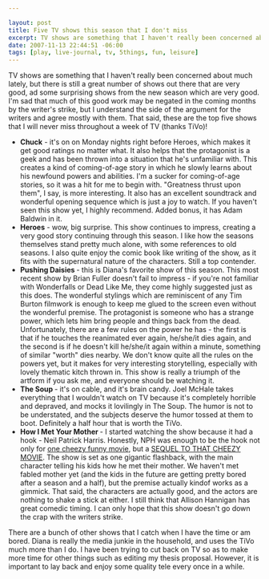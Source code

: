 ```yaml
--- 

layout: post
title: Five TV shows this season that I don't miss
excerpt: TV shows are something that I haven't really been concerned about much lately, but there is still a great number of shows out there that are very good, ad some surprising shows from the new season which are very good.  I'm sad that much of this good work may be negated in the coming months by the writer's strike, but I understand the side of the argument for the writers and agree mostly with them.
date: 2007-11-13 22:44:51 -06:00
tags: [play, live-journal, tv, 5things, fun, leisure]
---
```

TV shows are something that I haven't really been concerned about much lately, but there is still a great number of shows out there that are very good, ad some surprising shows from the new season which are very good.  I'm sad that much of this good work may be negated in the coming months by the writer's strike, but I understand the side of the argument for the writers and agree mostly with them.  That said, these are the top five shows that I will never miss throughout a week of TV (thanks TiVo)!
<ul>
	<li> <strong>Chuck</strong> - it's on on Monday nights right before Heroes, which makes it get good ratings no matter what.   It also helps that the protagonist is a geek and has been thrown into a situation that he's unfamiliar with.  This creates a kind of coming-of-age story in which he slowly learns about his newfound powers and abilities.  I'm a sucker for coming-of-age stories, so it was a hit for me to begin with.  "Greatness thrust upon them", I say, is more interesting.  It also has an excellent soundtrack and wonderful opening sequence which is just a joy to watch.  If you haven't seen this show yet, I highly recommend.  Added bonus, it has Adam Baldwin in it.</li>
	<li> <strong>Heroes</strong> - wow, big surprise.  This show continues to impress, creating a very good story continuing through this season.  I like how the seasons themselves stand pretty much alone, with some references to old seasons.  I also quite enjoy the comic book like writing of the show, as it fits with the supernatural nature of the characters.  Still a top contender.</li>
	<li> <strong> Pushing Daisies </strong> - this is Diana's favorite show of this season.  This most recent show by Brian Fuller doesn't fail to impress - if you're not familiar with Wonderfalls or Dead Like Me, they come highly suggested just as this does.  The wonderful stylings which are reminiscent of any Tim Burton filmwork is enough to keep me glued to the screen even without the wonderful premise.  The protagonist is someone who has a strange power, which lets him bring people and things back from the dead.  Unfortunately, there are a few rules on the power he has - the first is that if he touches the reanimated ever again, he/she/it dies again, and the second is if he doesn't kill he/she/it again within a minute, something of similar "worth" dies nearby.  We don't know quite all the rules on the powers yet, but it makes for very interesting storytelling, especially with lovely thematic kitch thrown in.  This show is really a triumph of the artform if you ask me, and everyone should be watching it.</li>
	<li> <strong> The Soup </strong> - it's on cable, and it's brain candy.  Joel McHale takes everything that I wouldn't watch on TV because it's completely horrible and depraved, and mocks it lovilingly in The Soup.  The humor is not to be understated, and the subjects deserve the humor tossed at them to boot.  Definitely a half hour that is worth the TiVo.</li>
	<li> <strong> How I Met Your Mother </strong> - I started watching the show because it had a hook - Neil Patrick Harris.  Honestly, NPH was enough to be the hook not only for <a href="http://www.imdb.com/title/tt0366551/">one cheezy funny movie</a>, but a <a href="http://www.haroldandkumar.com/">SEQUEL TO THAT CHEEZY MOVIE</a>.   The show is set as one gigantic flashback, with the main character telling his kids how he met their mother.  We haven't met fabled mother yet (and the kids in the future are getting pretty bored after a season and a half), but the premise actually kindof works as a gimmick.  That said, the characters are actually good, and the actors are nothing to shake a stick at either.  I still think that Allison Hannigan has great comedic timing.  I can only hope that this show doesn't go down the crap with the writers strike.</li>
</ul>
There are a bunch of other shows that I catch when I have the time or am bored.  Diana is really the media junkie in the household, and uses the TiVo much more than I do.  I have been trying to cut back on TV so as to make more time for other things such as editing my thesis proposal.  However, it is important to lay back and enjoy some quality tele every once in a while.
